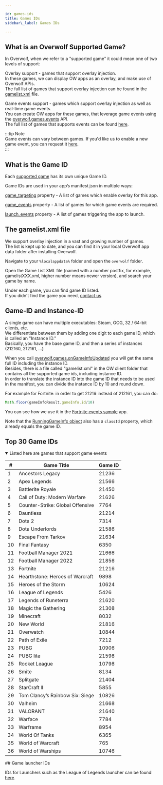 ```yaml
---

id: games-ids  
title: Games IDs  
sidebar\_label: Games IDs

---
```


## What is an Overwolf Supported Game?

In Overwolf, when we refer to a "supported game" it could mean one of two levels of support:

Overlay support - games that support overlay injection.  
In these games, we can display OW apps as an overlay, and make use of Overwolf APIs.  
The full list of games that support overlay injection can be found in the [gamelist.xml](#the-gamelistxml-file) file.

Game events support - games which support overlay injection as well as real-time game events.  
You can create OW apps for these games, that leverage game events using the [overwolf.games.events](overwolf-games-events) API.  
The full list of games that supports events can be found [here](../status/all).

:::tip Note  
Game events can vary between games. If you'd like us to enable a new game event, you can request it [here](https://discuss.overwolf.com/c/game-events-features/42).  
:::

## What is the Game ID

Each [supported game](#what-is-an-overwolf-supported-game) has its own unique Game ID.

Game IDs are used in your app’s manifest.json in multiple ways:

[game\_targeting](manifest-json#game_targeting) property - A list of games which enable overlay for this app.

[game\_events](manifest-json#game_events) property - A list of games for which game events are required.

[launch\_events](manifest-json#launch_events) property - A list of games triggering the app to launch.

## The gamelist.xml file

We support overlay injection in a vast and growing number of games.  
The list is kept up to date, and you can find it in your local Overwolf app data folder after installing Overwolf.

Navigate to your `%localappdata%` folder and open the `overwolf` folder.

Open the Game List XML file (named with a number postfix, for example, gamelistXXX.xml, higher number means newer version), and search your game by name.

Under each game, you can find game ID listed.  
If you didn’t find the game you need, [contact us](../support/contact-us).

## Game-ID and Instance-ID

A single game can have multiple executables: Steam, GOG, 32 / 64-bit clients, etc.  
We differentiate between them by adding one digit to each game ID, which is called an "Instance ID."  
Basically, you have the base game ID, and then a series of instances (212160, 212161, …)

When you call [overwolf.games.onGameInfoUpdated](overwolf-games#ongameinfoupdated) you will get the same full ID including the instance ID.  
Besides, there is a file called "gamelist.xml" in the OW client folder that contains all the supported game ids, including instance ID.  
In order to translate the instance ID into the game ID that needs to be used in the manifest, you can divide the instance ID by 10 and round down.

For example for Fortnite: in order to get 21216 instead of 212161, you can do:

```js
Math.floor(gameInfoResult.gameInfo.id/10)
```

You can see how we use it in the [Fortnite events sample](https://github.com/overwolf/events-sample-apps/blob/master/fortnite-sample-app/main.js#L81) app.

Note that the [RunningGameInfo object](overwolf-games#runninggameinfo-object) also has a `classId` property, which already equals the game ID.

## Top 30 Game IDs
<details open>
<summary>Listed here are games that support game events</summary>

| # | Game Title | Game ID |
| --- | --- | --- |
| 1 | Ancestors Legacy | 21236 |
| 2 | Apex Legends | 21566 |
| 3 | Battlerite Royale | 21450 |
| 4 | Call of Duty: Modern Warfare | 21626 |
| 5 | Counter-Strike: Global Offensive | 7764 |
| 6 | Dauntless | 21214 |
| 7 | Dota 2 | 7314 |
| 8 | Dota Underlords | 21586 |
| 9 | Escape From Tarkov | 21634 |
| 10 | Final Fantasy | 6350 |
| 11 | Football Manager 2021 | 21666 |
| 12 | Football Manager 2022 | 21856 |
| 13 | Fortnite | 21216 |
| 14 | Hearthstone: Heroes of Warcraft | 9898 |
| 15 | Heroes of the Storm | 10624 |
| 16 | League of Legends | 5426 |
| 17 | Legends of Runeterra | 21620 |
| 18 | Magic the Gathering | 21308 |
| 19 | Minecraft | 8032 |
| 20 | New World | 21816 |
| 21 | Overwatch | 10844 |
| 22 | Path of Exile | 7212 |
| 23 | PUBG | 10906 |
| 24 | PUBG lite | 21598 |
| 25 | Rocket League | 10798 |
| 26 | Smite | 8134 |
| 27 | Splitgate | 21404 |
| 28 | StarCraft II | 5855 |
| 29 | Tom Clancy’s Rainbow Six: Siege | 10826 |
| 30 | Valheim | 21668 |
| 31 | VALORANT | 21640 |
| 32 | Warface | 7784 |
| 33 | Warframe | 8954 |
| 34 | World Of Tanks | 6365 |
| 35 | World of Warcraft | 765 |
| 36 | World of Warships | 10746 |
</details>
## Game launcher IDs

IDs for Launchers such as the League of Legends launcher can be found [here](launchers-ids).

